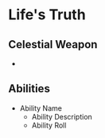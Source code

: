 # Life's Truth

## Celestial Weapon
- 
## Abilities
- Ability Name
    - Ability Description
    - Ability Roll